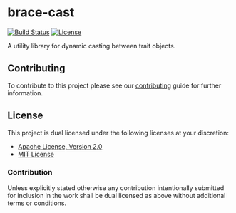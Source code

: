 # brace-cast

[![Build Status][build-badge]][build-url]
[![License][license-badge]][license-url]

A utility library for dynamic casting between trait objects.

## Contributing

To contribute to this project please see our [contributing][contribute-url]
guide for further information.

## License

This project is dual licensed under the following licenses at your discretion:

* [Apache License, Version 2.0](LICENSE-APACHE)
* [MIT License](LICENSE-MIT)

### Contribution

Unless explicitly stated otherwise any contribution intentionally submitted for
inclusion in the work shall be dual licensed as above without additional terms
or conditions.

[build-badge]: https://img.shields.io/azure-devops/build/brace-rs/brace-cast/brace-rs.brace-cast/master.svg
[build-url]: https://dev.azure.com/brace-rs/brace-cast/_build
[contribute-url]: https://github.com/brace-rs/brace-cast/blob/master/CONTRIBUTING.md
[license-badge]: https://img.shields.io/badge/license-MIT%20OR%20Apache%202.0-blue.svg
[license-url]: https://github.com/brace-rs/brace-cast#license
